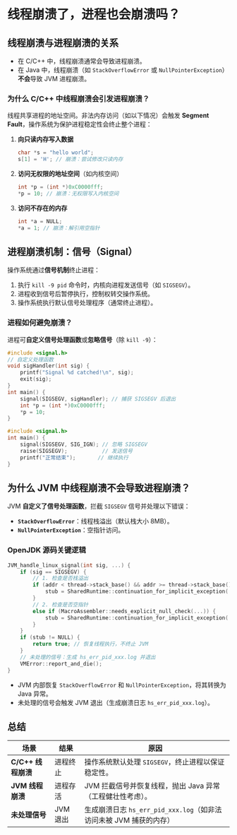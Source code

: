 
# 线程崩溃了，进程也会崩溃吗？

## 线程崩溃与进程崩溃的关系
- 在 C/C++ 中，线程崩溃通常会导致进程崩溃。  
- 在 Java 中，线程崩溃（如 `StackOverflowError` 或 `NullPointerException`）**不会**导致 JVM 进程崩溃。  

### 为什么 C/C++ 中线程崩溃会引发进程崩溃？
线程共享进程的地址空间。非法内存访问（如以下情况）会触发 **Segment Fault**，操作系统为保护进程稳定性会终止整个进程：  
1. **向只读内存写入数据**  
   ```c
   char *s = "hello world";
   s[1] = 'H'; // 崩溃：尝试修改只读内存
   ```  
2. **访问无权限的地址空间**（如内核空间）  
   ```c
   int *p = (int *)0xC0000fff;
   *p = 10; // 崩溃：无权限写入内核空间
   ```  
3. **访问不存在的内存**  
   ```c
   int *a = NULL;
   *a = 1; // 崩溃：解引用空指针
   ```  

## 进程崩溃机制：信号（Signal）
操作系统通过**信号机制**终止进程：  
1. 执行 `kill -9 pid` 命令时，内核向进程发送信号（如 `SIGSEGV`）。  
2. 进程收到信号后暂停执行，控制权转交操作系统。  
3. 操作系统执行默认信号处理程序（通常终止进程）。  

### 进程如何避免崩溃？
进程可**自定义信号处理函数**或**忽略信号**（除 `kill -9`）：  
```c
#include <signal.h>
// 自定义处理函数
void sigHandler(int sig) {
    printf("Signal %d catched!\n", sig);
    exit(sig);
}
int main() {
    signal(SIGSEGV, sigHandler); // 捕获 SIGSEGV 后退出
    int *p = (int *)0xC0000fff;
    *p = 10; 
}
```  
```c
#include <signal.h>
int main() {
    signal(SIGSEGV, SIG_IGN); // 忽略 SIGSEGV
    raise(SIGSEGV);           // 发送信号
    printf("正常结束");       // 继续执行
}
```  

## 为什么 JVM 中线程崩溃不会导致进程崩溃？
JVM **自定义了信号处理函数**，拦截 `SIGSEGV` 信号并处理以下错误：  
- **`StackOverflowError`**：线程栈溢出（默认栈大小 8MB）。  
- **`NullPointerException`**：空指针访问。  

### OpenJDK 源码关键逻辑
```cpp
JVM_handle_linux_signal(int sig, ...) {
    if (sig == SIGSEGV) {
        // 1. 检查是否栈溢出
        if (addr < thread->stack_base() && addr >= thread->stack_base() - thread->stack_size()) {
            stub = SharedRuntime::continuation_for_implicit_exception(..., STACK_OVERFLOW);
        }
        // 2. 检查是否空指针
        else if (MacroAssembler::needs_explicit_null_check(...)) {
            stub = SharedRuntime::continuation_for_implicit_exception(..., IMPLICIT_NULL);
        }
    }
    if (stub != NULL) {
        return true; // 恢复线程执行，不终止 JVM
    }
    // 未处理的信号：生成 hs_err_pid_xxx.log 并退出
    VMError::report_and_die(); 
}
```  
- JVM 内部恢复 `StackOverflowError` 和 `NullPointerException`，将其转换为 Java 异常。  
- 未处理的信号会触发 JVM 退出（生成崩溃日志 `hs_err_pid_xxx.log`）。  

## 总结
| 场景         | 结果      | 原因      |
|-------------|-----------|----------------------------------|
| **C/C++ 线程崩溃** | 进程终止   | 操作系统默认处理 `SIGSEGV`，终止进程以保证稳定性。               |
| **JVM 线程崩溃**   | 进程存活   | JVM 拦截信号并恢复线程，抛出 Java 异常（工程健壮性考虑）。         |
| **未处理信号**     | JVM 退出  | 生成崩溃日志 `hs_err_pid_xxx.log`（如非法访问未被 JVM 捕获的内存）|  
